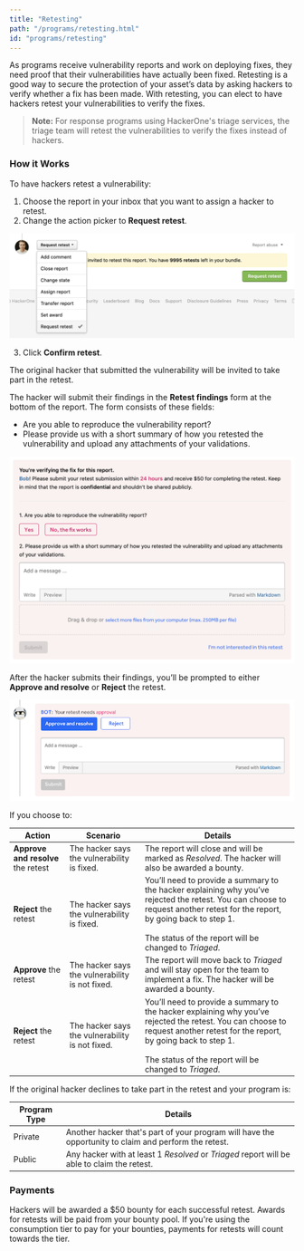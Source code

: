 ```yaml
---
title: "Retesting"
path: "/programs/retesting.html"
id: "programs/retesting"
---
```


As programs receive vulnerability reports and work on deploying fixes, they need proof that their vulnerabilities have actually been fixed. Retesting is a good way to secure the protection of your asset’s data by asking hackers to verify whether a fix has been made. With retesting, you can elect to have hackers retest your vulnerabilities to verify the fixes.

> **Note:** For response programs using HackerOne's triage services, the triage team will retest the vulnerabilities to verify the fixes instead of hackers.  

### How it Works  
To have hackers retest a vulnerability:
1. Choose the report in your inbox that you want to assign a hacker to retest.
2. Change the action picker to **Request retest**.

![choosing request a retest](./images/retesting-action-picker.png)

3. Click **Confirm retest**.

The original hacker that submitted the vulnerability will be invited to take part in the retest.

The hacker will submit their findings in the **Retest findings** form at the bottom of the report. The form consists of these fields:
* Are you able to reproduce the vulnerability report?
* Please provide us with a short summary of how you retested the vulnerability and upload any attachments of your validations.

 ![retesting form](./images/retesting-form.png)

 After the hacker submits their findings, you’ll be prompted to either **Approve and resolve** or **Reject** the retest.

![retesting approval form](./images/retesting-approval-form.png)

If you choose to:

Action | Scenario | Details
------ | -------- | --------
**Approve and resolve** the retest | The hacker says the vulnerability is fixed. | The report will close and will be marked as *Resolved*. The hacker will also be awarded a bounty.
**Reject** the retest | The hacker says the vulnerability is fixed. | You’ll need to provide a summary to the hacker explaining why you’ve rejected the retest. You can choose to request another retest for the report, by going back to step 1. <br><br>The status of the report will be changed to *Triaged*.
**Approve** the retest | The hacker says the vulnerability is not fixed. | The report will move back to *Triaged* and will stay open for the team to implement a fix. The hacker will be awarded a bounty.
**Reject** the retest | The hacker says the vulnerability is not fixed. | You’ll need to provide a summary to the hacker explaining why you’ve rejected the retest. You can choose to request another retest for the report, by going back to step 1. <br><br>The status of the report will be changed to *Triaged*.

If the original hacker declines to take part in the retest and your program is:

Program Type | Details
------------ | --------
Private | Another hacker that's part of your program will have the opportunity to claim and perform the retest.
Public | Any hacker with at least 1 *Resolved* or *Triaged* report will be able to claim the retest.

### Payments
Hackers will be awarded a $50 bounty for each successful retest. Awards for retests will be paid from your bounty pool. If you're using the consumption tier to pay for your bounties, payments for retests will count towards the tier.   
